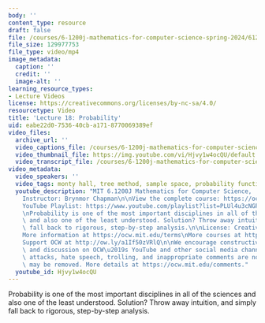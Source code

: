 ```yaml
---
body: ''
content_type: resource
draft: false
file: /courses/6-1200j-mathematics-for-computer-science-spring-2024/61200-sp24-lecture18-2024apr23_360p_16_9.mp4
file_size: 129977753
file_type: video/mp4
image_metadata:
  caption: ''
  credit: ''
  image-alt: ''
learning_resource_types:
- Lecture Videos
license: https://creativecommons.org/licenses/by-nc-sa/4.0/
resourcetype: Video
title: 'Lecture 18: Probability'
uid: eabe22d0-7536-40cb-a171-8770069389ef
video_files:
  archive_url: ''
  video_captions_file: /courses/6-1200j-mathematics-for-computer-science-spring-2024/1jvYA19-vM8QsfXznQqf4-kpx9FIPdu-q_transcript.webvtt
  video_thumbnail_file: https://img.youtube.com/vi/Hjvy1w4ocQU/default.jpg
  video_transcript_file: /courses/6-1200j-mathematics-for-computer-science-spring-2024/1jvYA19-vM8QsfXznQqf4-kpx9FIPdu-q_transcript.pdf
video_metadata:
  video_speakers: ''
  video_tags: monty hall, tree method, sample space, probability function
  youtube_description: "MIT 6.1200J Mathematics for Computer Science,  Spring 2024\n\
    Instructor: Brynmor Chapman\n\nView the complete course: https://ocw.mit.edu/courses/6-1200j-mathematics-for-computer-science-spring-2024/\n\
    YouTube Playlist: https://www.youtube.com/playlist?list=PLUl4u3cNGP61VNvICqk2HXJTonnKgAc9d\n\
    \nProbability is one of the most important disciplines in all of the sciences\
    \ and also one of the least understood. Solution? Throw away intuition, and simply\
    \ fall back to rigorous, step-by-step analysis.\n\nLicense: Creative Commons BY-NC-SA\n\
    More information at https://ocw.mit.edu/terms\nMore courses at https://ocw.mit.edu\n\
    Support OCW at http://ow.ly/a1If50zVRlQ\n\nWe encourage constructive comments\
    \ and discussion on OCW\u2019s YouTube and other social media channels. Personal\
    \ attacks, hate speech, trolling, and inappropriate comments are not allowed and\
    \ may be removed. More details at https://ocw.mit.edu/comments."
  youtube_id: Hjvy1w4ocQU
---
```

Probability is one of the most important disciplines in all of the sciences and also one of the least understood. Solution? Throw away intuition, and simply fall back to rigorous, step-by-step analysis.